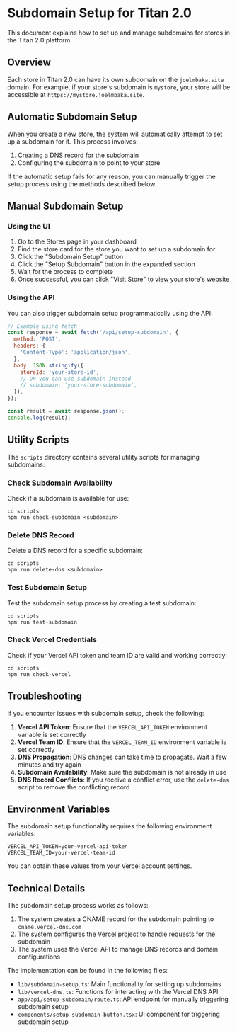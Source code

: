 # Subdomain Setup for Titan 2.0

This document explains how to set up and manage subdomains for stores in the Titan 2.0 platform.

## Overview

Each store in Titan 2.0 can have its own subdomain on the `joelmbaka.site` domain. For example, if your store's subdomain is `mystore`, your store will be accessible at `https://mystore.joelmbaka.site`.

## Automatic Subdomain Setup

When you create a new store, the system will automatically attempt to set up a subdomain for it. This process involves:

1. Creating a DNS record for the subdomain
2. Configuring the subdomain to point to your store

If the automatic setup fails for any reason, you can manually trigger the setup process using the methods described below.

## Manual Subdomain Setup

### Using the UI

1. Go to the Stores page in your dashboard
2. Find the store card for the store you want to set up a subdomain for
3. Click the "Subdomain Setup" button
4. Click the "Setup Subdomain" button in the expanded section
5. Wait for the process to complete
6. Once successful, you can click "Visit Store" to view your store's website

### Using the API

You can also trigger subdomain setup programmatically using the API:

```javascript
// Example using fetch
const response = await fetch('/api/setup-subdomain', {
  method: 'POST',
  headers: {
    'Content-Type': 'application/json',
  },
  body: JSON.stringify({
    storeId: 'your-store-id',
    // OR you can use subdomain instead
    // subdomain: 'your-store-subdomain',
  }),
});

const result = await response.json();
console.log(result);
```

## Utility Scripts

The `scripts` directory contains several utility scripts for managing subdomains:

### Check Subdomain Availability

Check if a subdomain is available for use:

```
cd scripts
npm run check-subdomain <subdomain>
```

### Delete DNS Record

Delete a DNS record for a specific subdomain:

```
cd scripts
npm run delete-dns <subdomain>
```

### Test Subdomain Setup

Test the subdomain setup process by creating a test subdomain:

```
cd scripts
npm run test-subdomain
```

### Check Vercel Credentials

Check if your Vercel API token and team ID are valid and working correctly:

```
cd scripts
npm run check-vercel
```

## Troubleshooting

If you encounter issues with subdomain setup, check the following:

1. **Vercel API Token**: Ensure that the `VERCEL_API_TOKEN` environment variable is set correctly
2. **Vercel Team ID**: Ensure that the `VERCEL_TEAM_ID` environment variable is set correctly
3. **DNS Propagation**: DNS changes can take time to propagate. Wait a few minutes and try again
4. **Subdomain Availability**: Make sure the subdomain is not already in use
5. **DNS Record Conflicts**: If you receive a conflict error, use the `delete-dns` script to remove the conflicting record

## Environment Variables

The subdomain setup functionality requires the following environment variables:

```
VERCEL_API_TOKEN=your-vercel-api-token
VERCEL_TEAM_ID=your-vercel-team-id
```

You can obtain these values from your Vercel account settings.

## Technical Details

The subdomain setup process works as follows:

1. The system creates a CNAME record for the subdomain pointing to `cname.vercel-dns.com`
2. The system configures the Vercel project to handle requests for the subdomain
3. The system uses the Vercel API to manage DNS records and domain configurations

The implementation can be found in the following files:

- `lib/subdomain-setup.ts`: Main functionality for setting up subdomains
- `lib/vercel-dns.ts`: Functions for interacting with the Vercel DNS API
- `app/api/setup-subdomain/route.ts`: API endpoint for manually triggering subdomain setup
- `components/setup-subdomain-button.tsx`: UI component for triggering subdomain setup 